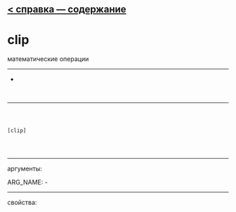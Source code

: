 [< справка — содержание](index.html)
---

# clip


математические операции

---

-
<br>


---


```



[clip]


            
```

---
аргументы:

ARG_NAME: -<br>

---
свойства:


